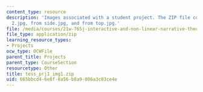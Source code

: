 ```yaml
---
content_type: resource
description: 'Images associated with a student project. The ZIP file contains: dooropen
  2.jpg, from side.jpg, and from top.jpg.'
file: /media/courses/21w-765j-interactive-and-non-linear-narrative-theory-and-practice-spring-2004/665bbcd46e8f8a56b8a9086a3c03ce4e_tess_prj1_img1.zip
file_type: application/zip
learning_resource_types:
- Projects
ocw_type: OCWFile
parent_title: Projects
parent_type: CourseSection
resourcetype: Other
title: tess_prj1_img1.zip
uid: 665bbcd4-6e8f-8a56-b8a9-086a3c03ce4e
---
```

